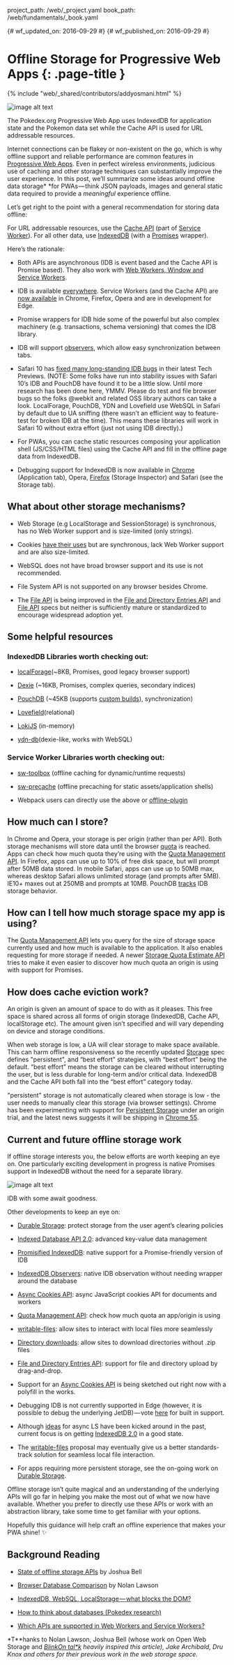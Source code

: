 project_path: /web/_project.yaml
book_path: /web/fundamentals/_book.yaml

{# wf_updated_on: 2016-09-29 #}
{# wf_published_on: 2016-09-29 #}

# **Offline Storage for Progressive Web Apps** {: .page-title }

{% include "web/_shared/contributors/addyosmani.html" %}

![image alt text](images/image_0.jpg)

The Pokedex.org Progressive Web App uses IndexedDB for application state and
the Pokemon data set while the Cache API is used for URL addressable resources.

Internet connections can be flakey or non-existent on the go, which is why
offline support and reliable performance are common features in [Progressive
Web Apps](https://developers.google.com/web/progressive-web-apps/). Even in
perfect wireless environments, judicious use of caching and other storage
techniques can substantially improve the user experience. In this post, we’ll
summarize some ideas around offline data storage* *for PWAs — think JSON
payloads, images and general static data required to provide a *meaningful*
experience offline.

Let’s get right to the point with a general recommendation for storing data
offline:

For URL addressable resources, use the [Cache
API](https://davidwalsh.name/cache) (part of [Service
Worker](https://developers.google.com/web/fundamentals/primers/service-worker/)).
For all other data, use
[IndexedDB](https://developer.mozilla.org/en-US/docs/Web/API/IndexedDB_API)
(with a [Promises](http://www.html5rocks.com/en/tutorials/es6/promises/)
wrapper).

Here’s the rationale:

* Both APIs are asynchronous (IDB is event based and the Cache API is Promise
based). They also work with [Web Workers, Window and Service
Workers](https://nolanlawson.github.io/html5workertest/).

* IDB is available [everywhere](http://caniuse.com/#feat=indexeddb). Service
Workers (and the Cache API) are [now
available](https://jakearchibald.github.io/isserviceworkerready/) in Chrome,
Firefox, Opera and are in development for Edge.

* Promise wrappers for IDB hide some of the powerful but also complex
machinery (e.g. transactions, schema versioning) that comes the IDB library.

* IDB will support [observers](https://github.com/WICG/indexed-db-observers),
which allow easy synchronization between tabs.

* Safari 10 has [fixed many long-standing IDB
bugs](https://gist.github.com/nolanlawson/08eb857c6b17a30c1b26) in their latest
Tech Previews. (NOTE:  Some folks have run into stability issues with Safari
10’s IDB and PouchDB have found it to be a little slow. Until more research has
been done here, YMMV. Please do test and file browser bugs so the folks @webkit
and related OSS library authors can take a look. LocalForage, PouchDB, YDN and
Lovefield use WebSQL in Safari by default due to UA sniffing (there wasn’t an
efficient way to feature-test for broken IDB at the time). This means these
libraries will work in Safari 10 without extra effort (just not using IDB
directly).)

* For PWAs, you can cache static resources composing your application shell
(JS/CSS/HTML files) using the Cache API and fill in the offline page data from
IndexedDB.

* Debugging support for IndexedDB is now available in
[Chrome](https://developers.google.com/web/tools/chrome-devtools/iterate/manage-data/local-storage)
(Application tab), Opera,
[Firefox](https://developer.mozilla.org/en-US/docs/Tools/Storage_Inspector)
(Storage Inspector) and Safari (see the Storage tab).

## **What about other storage mechanisms?**

* Web Storage (e.g LocalStorage and SessionStorage) is synchronous, has no Web
Worker support and is size-limited (only strings).

* Cookies [have their
uses](https://developer.mozilla.org/en-US/docs/Web/HTTP/Cookies) but are
synchronous, lack Web Worker support and are also size-limited.

* WebSQL does not have broad browser support and its use is not recommended.

* File System API is not supported on any browser besides Chrome.

* The [File API](https://developer.mozilla.org/en-US/docs/Web/API/File) is
being improved in the [File and Directory Entries
API](https://wicg.github.io/entries-api/) and [File
API](https://w3c.github.io/FileAPI/) specs but neither is sufficiently mature
or standardized to encourage widespread adoption yet.

## **Some helpful resources**

### **IndexedDB Libraries worth checking out:**

* [localForage](https://mozilla.github.io/localForage/)(~8KB, Promises, good
legacy browser support)

* [Dexie](http://dexie.org/) (~16KB, Promises, complex queries, secondary
indices)

* [PouchDB](https://pouchdb.com/) (~45KB (supports [custom
builds](https://pouchdb.com/2016/06/06/introducing-pouchdb-custom-builds.html)),
synchronization)

* [Lovefield](https://github.com/google/lovefield)(relational)

* [LokiJS](http://lokijs.org/#/) (in-memory)

* [ydn-db](https://github.com/yathit/ydn-db)(dexie-like, works with WebSQL)

### **Service Worker Libraries worth checking out:**

* [sw-toolbox](https://github.com/GoogleChrome/sw-toolbox) (offline caching
for dynamic/runtime requests)

* [sw-precache](https://github.com/GoogleChrome/sw-precache) (offline
precaching for static assets/application shells)

* Webpack users can directly use the above or
[offline-plugin](https://github.com/NekR/offline-plugin)

## **How much can I store?**

In Chrome and Opera, your storage is per origin (rather than per API). Both
storage mechanisms will store data until the browser
[quota](http://www.html5rocks.com/en/tutorials/offline/quota-research/) is
reached. Apps can check how much quota they’re using with the [Quota Management
API](https://www.w3.org/TR/quota-api/). In Firefox, apps can use up to 10% of
free disk space, but will prompt after 50MB data stored. In mobile Safari, apps
can use up to 50MB max, whereas desktop Safari allows unlimited storage (and
prompts after 5MB). IE10+ maxes out at 250MB and prompts at 10MB. PouchDB
[tracks](https://pouchdb.com/faq.html#data_limits) IDB storage behavior.

## **How can I tell how much storage space my app is using?**

The [Quota Management API](https://www.w3.org/TR/quota-api/) lets you query for
the size of storage space currently used and how much is available to the
application. It also enables requesting for more storage if needed.  A newer
[Storage Quota Estimate
API](https://www.chromestatus.com/features/5630353511284736) tries to make it
even easier to discover how much quota an origin is using with support for
Promises.

## **How does cache eviction work?**

An origin is given an amount of space to do with as it pleases. This free space
is shared across all forms of origin storage (IndexedDB, Cache API,
localStorage etc). The amount given isn’t specified and will vary depending on
device and storage conditions.

When web storage is low, a UA will clear storage to make space available. This
can harm offline responsiveness so the recently updated
[Storage](https://storage.spec.whatwg.org/) spec defines "persistent", and
“best effort” strategies, with “best effort” being the default. “best effort”
means the storage can be cleared without interrupting the user, but is less
durable for long-term and/or critical data. IndexedDB and the Cache API both
fall into the “best effort” category today.

"persistent" storage is not automatically cleared when storage is low - the
user needs to manually clear this storage (via browser settings). Chrome has
been experimenting with support for [Persistent
Storage](https://developers.google.com/web/updates/2016/06/persistent-storage?hl=en)
under an origin trial, and the latest news suggests it will be shipping in
[Chrome
55](https://groups.google.com/a/chromium.org/d/msg/blink-dev/5Sihi1iAXYc/wnvNDFIPAQAJ).

## **Current and future offline storage work**

If offline storage interests you, the below efforts are worth keeping an eye
on. One particularly exciting development in progress is native Promises
support in IndexedDB without the need for a separate library.

![image alt text](images/image_1.jpg)

IDB with some await goodness.

Other developments to keep an eye on:

* [Durable Storage](https://storage.spec.whatwg.org/): protect storage from
the user agent’s clearing policies

* [Indexed Database API 2.0](https://w3c.github.io/IndexedDB/): advanced
key-value data management

* [Promisified
IndexedDB](https://github.com/inexorabletash/indexeddb-promises): native
support for a Promise-friendly version of IDB

* [IndexedDB Observers](https://github.com/WICG/indexed-db-observers): native
IDB observation without needing wrapper around the database

* [Async Cookies API](https://github.com/bsittler/async-cookies-api): async
JavaScript cookies API for documents and workers

* [Quota Management API](https://www.w3.org/TR/quota-api/): check how much
quota an app/origin is using

* [writable-files](https://github.com/WICG/writable-files): allow sites to
interact with local files more seamlessly

* [Directory downloads](https://github.com/drufball/directory-download): allow
sites to download directories without .zip files

* [File and Directory Entries API](https://wicg.github.io/entries-api/):
support for file and directory upload by drag-and-drop.

* Support for an [Async Cookies
API](https://github.com/WICG/async-cookies-api) is being sketched out right now
with a polyfill in the works.

* Debugging IDB is not currently supported in Edge (however, it is possible to
debug the underlying JetDB) — vote
[here](https://wpdev.uservoice.com/forums/257854-microsoft-edge-developer/suggestions/6517763-indexeddb-explorer-in-dev-tools)
for built in support.

* Although [ideas](https://github.com/slightlyoff/async-local-storage) for
async LS have been kicked around in the past, current focus is on getting
[IndexedDB 2.0](https://w3c.github.io/IndexedDB/) in a good state.

* The [writable-files](https://github.com/WICG/writable-files) proposal may
eventually give us a better standards-track solution for seamless local file
interaction.

* For apps requiring more persistent storage, see the on-going work on
[Durable Storage](https://storage.spec.whatwg.org/).

Offline storage isn’t quite magical and an understanding of the underlying APIs
will go far in helping you make the most out of what we now have available.
Whether you prefer to directly use these APIs or work with an abstraction
library, take some time to get familiar with your options.

Hopefully this guidance will help craft an offline experience that makes your
PWA shine! ✨

## **Background Reading**

* [State of offline storage
APIs](https://docs.google.com/presentation/d/11CJnf77N45qPFAhASwnfRNeEMJfR-E_x05v1Z6Rh5HA/edit)
by Joshua Bell

* [Browser Database
Comparison](http://nolanlawson.github.io/database-comparison/) by Nolan Lawson

* [IndexedDB, WebSQL, LocalStorage — what blocks the
DOM?](https://nolanlawson.com/2015/09/29/indexeddb-websql-localstorage-what-blocks-the-dom/)

* [How to think about databases (Pokedex
research)](https://nolanlawson.com/2016/02/08/how-to-think-about-databases/)

* [Which APIs are supported in Web Workers and Service
Workers?](https://nolanlawson.github.io/html5workertest/)

*T**hanks to Nolan Lawson, Joshua Bell (whose work on Open Web Storage and
**[BlinkOn
tal*k](https://docs.google.com/presentation/d/11CJnf77N45qPFAhASwnfRNeEMJfR-E_x05v1Z6Rh5HA/edit)*
heavily inspired this article), Jake Archibald, Dru Knox and others for their
previous work in the web storage space.*

